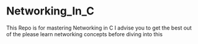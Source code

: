 # Networking_In_C

This Repo is for mastering Networking in C I  advise you to get the best out of the please learn networking concepts before diving into this
